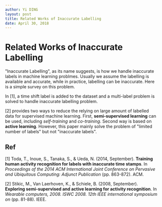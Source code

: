 ```yaml
---
author: Yi DING
layout: post
title: Related Works of Inaccurate Labelling
date: April 30, 2018
---
```

# Related Works of Inaccurate Labelling


"Inaccurate Labelling", as its name suggests, is how we handle inaccurate labels in machine learning problmes. Usually we assume the labelling is available and accurate, while in practice, labelling can be inaccurate. Here is a simple survey on this problem.

In [1], a time shift label is added to the dataset and a multi-label problem is solved to handle inaccurate labelling problem.

[2] provides two ways to reduce the relying on large amount of labelled data for supervised machine learning. First, **semi-supervised learning** can be used, including *self-training* and *co-training*. Second way is based on **active learning**. However, this paper mainly solve the problem of "limited number of  labels" but not "inaccurate labels".





## Ref

[1] Toda, T., Inoue, S., Tanaka, S., & Ueda, N. (2014, September). **Training human activity recognition for labels with inaccurate time stamps**. In *Proceedings of the 2014 ACM International Joint Conference on Pervasive and Ubiquitous Computing: Adjunct Publication* (pp. 863-872). ACM.

[2] Stikic, M., Van Laerhoven, K., & Schiele, B. (2008, September). **Exploring semi-supervised and active learning for activity recognition**. In *Wearable computers, 2008. ISWC 2008. 12th IEEE international symposium on* (pp. 81-88). IEEE.

